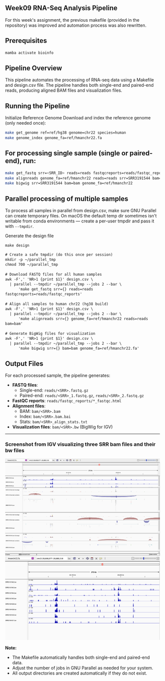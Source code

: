## Week09 RNA-Seq Analysis Pipeline
For this week's assignment, the previous makefile (provided in the repository) was improved and automation process was also rewritten. 

## Prerequisites

```bash
mamba activate bioinfo
```

## Pipeline Overview

This pipeline automates the processing of RNA-seq data using a Makefile and design.csv file. The pipeline handles both single-end and paired-end reads, producing aligned BAM files and visualization files.

## Running the Pipeline

Initialize Reference Genome
Download and index the reference genome (only needed once):

```bash
make get_genome ref=ref/hg38 genome=chr22 species=human
make genome_index genome_fa=ref/hmanchr22.fa
```
## For processing single sample (single or paired-end), run:

```bash
make get_fastq srr=<SRR_ID> reads=reads fastqcreports=reads/fastqc_reports
make alignreads genome_fa=ref/hmanchr22 reads=reads srr=SRR3191544 bam=bam
make bigwig srr=SRR3191544 bam=bam genome_fa=ref/hmanchr22
```
## Parallel processing of multiple samples 
To process all samples in parallel from design.csv, make sure GNU Parallel can create temporary files. On macOS the default temp dir sometimes isn't writable from conda environments — create a per-user tmpdir and pass it with `--tmpdir`.

Generate the design file
```
make design
```
 
```
# Create a safe tmpdir (do this once per session)
mkdir -p ~/parallel_tmp
chmod 700 ~/parallel_tmp

# Download FASTQ files for all human samples
awk -F',' 'NR>1 {print $1}' design.csv \
  | parallel --tmpdir ~/parallel_tmp --jobs 2 --bar \
      'make get_fastq srr={} reads=reads fastqcreports=reads/fastqc_reports'

# Align all samples to human chr22 (hg38 build)
awk -F',' 'NR>1 {print $1}' design.csv \
  | parallel --tmpdir ~/parallel_tmp --jobs 2 --bar \
      'make alignreads srr={} genome_fa=ref/hmanchr22 reads=reads bam=bam'

# Generate BigWig files for visualization
awk -F',' 'NR>1 {print $1}' design.csv \
  | parallel --tmpdir ~/parallel_tmp --jobs 2 --bar \
      'make bigwig srr={} bam=bam genome_fa=ref/hmanchr22.fa'
```

## Output Files

For each processed sample, the pipeline generates:

- **FASTQ files**: 
  - Single-end: `reads/<SRR>.fastq.gz`
  - Paired-end: `reads/<SRR>_1.fastq.gz`, `reads/<SRR>_2.fastq.gz`
- **FastQC reports**: `reads/fastqc_reports/*_fastqc.html`
- **Alignment files**: 
  - BAM: `bam/<SRR>.bam`
  - Index: `bam/<SRR>.bam.bai`
  - Stats: `bam/<SRR>_align_stats.txt`
- **Visualization files**: `bam/<SRR>.bw` (BigWig for IGV)

---

### Screenshot from IGV visualizing three SRR bam files and their bw files
<img src="img1.png" alt="image" width="800">
<img src="img2.png" alt="image" width="800">


**Note:**
- The Makefile automatically handles both single-end and paired-end data.
- Adjust the number of jobs in GNU Parallel as needed for your system.
- All output directories are created automatically if they do not exist.
